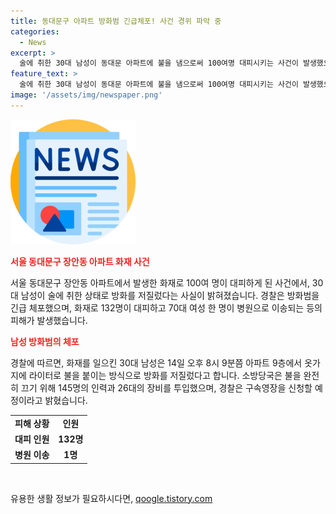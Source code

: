 ```yaml
---
title: 동대문구 아파트 방화범 긴급체포! 사건 경위 파악 중
categories:
  - News
excerpt: >
  술에 취한 30대 남성이 동대문 아파트에 불을 냄으로써 100여명 대피시키는 사건이 발생했으나 경찰에 의해 긴급 체포됐다. 화재로 70대 여성 1명이 연기를 흡입해 병원으로 이송됐고, 소방당국이 145명의 인력과 26대의 장비를 동원해 불을 진압했다. 경찰은 구속영장을 신청할 예정이다.
feature_text: >
  술에 취한 30대 남성이 동대문 아파트에 불을 냄으로써 100여명 대피시키는 사건이 발생했으나 경찰에 의해 긴급 체포됐다. 화재로 70대 여성 1명이 연기를 흡입해 병원으로 이송됐고, 소방당국이 145명의 인력과 26대의 장비를 동원해 불을 진압했다. 경찰은 구속영장을 신청할 예정이다.
image: '/assets/img/newspaper.png'
---
```


<p><img src="/assets/img/newspaper.png" alt="kimp 속보" /></p>

<p><b><span style="color: #ee2323;">서울 동대문구 장안동 아파트 화재 사건</span></b></p>

<p data-ke-size="size16">서울 동대문구 장안동 아파트에서 발생한 화재로 100여 명이 대피하게 된 사건에서, 30대 남성이 술에 취한 상태로 방화를 저질렀다는 사실이 밝혀졌습니다. 경찰은 방화범을 긴급 체포했으며, 화재로 132명이 대피하고 70대 여성 한 명이 병원으로 이송되는 등의 피해가 발생했습니다.</p>

<p><b><span style="color: #ee2323;">남성 방화범의 체포</span></b></p>

<p data-ke-size="size16">경찰에 따르면, 화재를 일으킨 30대 남성은 14일 오후 8시 9분쯤 아파트 9층에서 옷가지에 라이터로 불을 붙이는 방식으로 방화를 저질렀다고 합니다. 소방당국은 불을 완전히 끄기 위해 145명의 인력과 26대의 장비를 투입했으며, 경찰은 구속영장을 신청할 예정이라고 밝혔습니다.</p>

<table>
  <tr>
    <td style="text-align: center; height: 17px;"><b>피해 상황</b></td>
    <td style="text-align: center; height: 17px;"><b>인원</b></td>
  </tr>
  <tr>
    <td style="text-align: center; height: 17px;"><b>대피 인원</b></td>
    <td style="text-align: center; height: 17px;"><b>132명</b></td>
  </tr>
  <tr>
    <td style="text-align: center; height: 17px;"><b>병원 이송</b></td>
    <td style="text-align: center; height: 17px;"><b>1명</b></td>
  </tr>
</table>

<p data-ke-size="size16">&nbsp;</p>
유용한 생활 정보가 필요하시다면, <a href="https://qoogle.tistory.com" rel="dofollow">qoogle.tistory.com</a>


